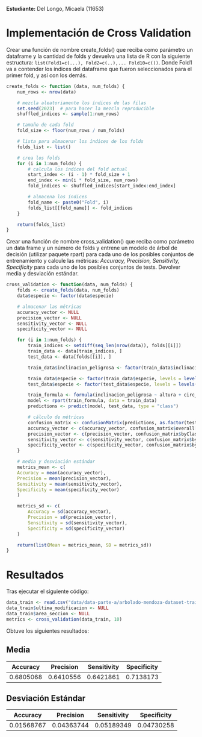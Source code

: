 **Estudiante:** Del Longo, Micaela (11653)

# Implementación de Cross Validation

Crear una función de nombre create_folds() que reciba como parámetro un dataframe y la cantidad de folds y devuelva
una lista de R con la siguiente estructura: `list(Fold1=c(...), Fold2=c(..),... Fold10=c())`. Donde Fold1 va a contender 
los índices del dataframe que fueron seleccionados para el primer fold, y así con los demás.

```R
create_folds <- function (data, num_folds) {
    num_rows <- nrow(data)

    # mezcla aleatoriamente los índices de las filas
    set.seed(2023)  # para hacer la mezcla reproducible
    shuffled_indices <- sample(1:num_rows)

    # tamaño de cada fold
    fold_size <- floor(num_rows / num_folds)

    # lista para almacenar los índices de los folds
    folds_list <- list()

    # crea los folds
    for (i in 1:num_folds) {
        # calcula los índices del fold actual
        start_index <- (i - 1) * fold_size + 1
        end_index <- min(i * fold_size, num_rows)
        fold_indices <- shuffled_indices[start_index:end_index]

        # almacena los índices
        fold_name <- paste0("Fold", i)
        folds_list[[fold_name]] <- fold_indices
    }

    return(folds_list)
}
```

Crear una función de nombre cross_validation() que reciba como parámetro un data frame y un número de folds y entrene 
un modelo de árbol de decisión (utilizar paquete rpart) para cada uno de los posibles conjuntos de entrenamiento y 
calcule las métricas: _Accuracy, Precision, Sensitivity, Specificity_ para cada uno de los posibles conjuntos de tests. 
Devolver media y desviación estándar.

```R
cross_validation <- function(data, num_folds) {
    folds <- create_folds(data, num_folds)
    data$especie <- factor(data$especie)

    # almacenar las métricas
    accuracy_vector <- NULL
    precision_vector <- NULL
    sensitivity_vector <- NULL
    specificity_vector <- NULL

    for (i in 1:num_folds) {
        train_indices <- setdiff(seq_len(nrow(data)), folds[[i]])
        train_data <- data[train_indices, ]
        test_data <- data[folds[[i]], ]

        train_data$inclinacion_peligrosa <- factor(train_data$inclinacion_peligrosa)

        train_data$especie <- factor(train_data$especie, levels = levels(data$especie))
        test_data$especie <- factor(test_data$especie, levels = levels(data$especie))

        train_formula <- formula(inclinacion_peligrosa ~ altura + circ_tronco_cm + lat + long + seccion + especie)
        model <- rpart(train_formula, data = train_data)
        predictions <- predict(model, test_data, type = "class")

        # cálculo de métricas
        confusion_matrix <- confusionMatrix(predictions, as.factor(test_data$inclinacion_peligrosa))
        accuracy_vector <- c(accuracy_vector, confusion_matrix$overall["Accuracy"])
        precision_vector <- c(precision_vector, confusion_matrix$byClass["Precision"])
        sensitivity_vector <- c(sensitivity_vector, confusion_matrix$byClass["Sensitivity"])
        specificity_vector <- c(specificity_vector, confusion_matrix$byClass["Specificity"])
    }

    # media y desviación estándar
    metrics_mean <- c(
    Accuracy = mean(accuracy_vector),
    Precision = mean(precision_vector),
    Sensitivity = mean(sensitivity_vector),
    Specificity = mean(specificity_vector)
    )

    metrics_sd <- c(
        Accuracy = sd(accuracy_vector),
        Precision = sd(precision_vector),
        Sensitivity = sd(sensitivity_vector),
        Specificity = sd(specificity_vector)
    )

    return(list(Mean = metrics_mean, SD = metrics_sd))
}
```

# Resultados

Tras ejecutar el siguiente código:

```R
data_train <- read.csv("data/data-parte-a/arbolado-mendoza-dataset-train.csv")
data_train$ultima_modificacion <- NULL
data_train$area_seccion <- NULL
metrics <- cross_validation(data_train, 10)
```

Obtuve los siguientes resultados:

## Media
| Accuracy  | Precision | Sensitivity | Specificity |
|-----------|-----------|-------------|-------------|
| 0.6805068 | 0.6410556 | 0.6421861   | 0.7138173   |

## Desviación Estándar

| Accuracy   | Precision  | Sensitivity | Specificity |
|------------|------------|-------------|-------------|
| 0.01568767 | 0.04363744 | 0.05189349  | 0.04730258  |
